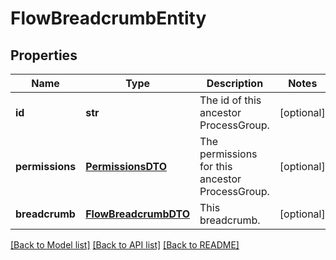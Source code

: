 # FlowBreadcrumbEntity

## Properties
Name | Type | Description | Notes
------------ | ------------- | ------------- | -------------
**id** | **str** | The id of this ancestor ProcessGroup. | [optional] 
**permissions** | [**PermissionsDTO**](PermissionsDTO.md) | The permissions for this ancestor ProcessGroup. | [optional] 
**breadcrumb** | [**FlowBreadcrumbDTO**](FlowBreadcrumbDTO.md) | This breadcrumb. | [optional] 

[[Back to Model list]](../README.md#documentation-for-models) [[Back to API list]](../README.md#documentation-for-api-endpoints) [[Back to README]](../README.md)


